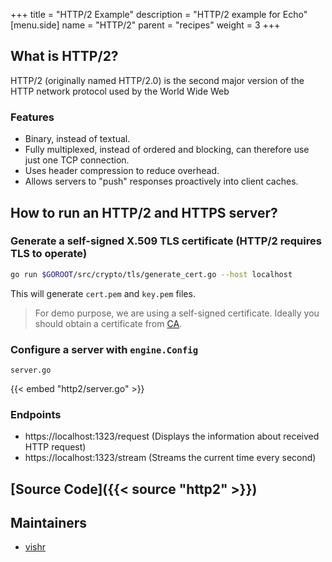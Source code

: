+++
title = "HTTP/2 Example"
description = "HTTP/2 example for Echo"
[menu.side]
  name = "HTTP/2"
  parent = "recipes"
  weight = 3
+++

## What is HTTP/2?

HTTP/2 (originally named HTTP/2.0) is the second major version of the HTTP network
protocol used by the World Wide Web

### Features

- Binary, instead of textual.
- Fully multiplexed, instead of ordered and blocking, can therefore use just one TCP connection.
- Uses header compression to reduce overhead.
- Allows servers to "push" responses proactively into client caches.

## How to run an HTTP/2 and HTTPS server?

### Generate a self-signed X.509 TLS certificate (HTTP/2 requires TLS to operate)

```sh
go run $GOROOT/src/crypto/tls/generate_cert.go --host localhost
```

This will generate `cert.pem` and `key.pem` files.

> For demo purpose, we are using a self-signed certificate. Ideally you should obtain
a certificate from [CA](https://en.wikipedia.org/wiki/Certificate_authority).

### Configure a server with `engine.Config`

`server.go`

{{< embed "http2/server.go" >}}

### Endpoints

- https://localhost:1323/request (Displays the information about received HTTP request)
- https://localhost:1323/stream (Streams the current time every second)

## [Source Code]({{< source "http2" >}})

## Maintainers

- [vishr](https://github.com/vishr)
